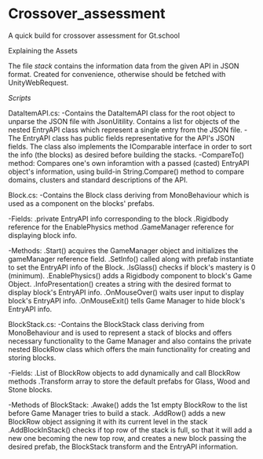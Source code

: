 # Crossover_assessment
A quick build for crossover assessment for Gt.school

Explaining the Assets

The file *stack* contains the information data from the given API in JSON format. Created for convenience, otherwise should be fetched with UnityWebRequest. 

*Scripts*

DataItemAPI.cs:
-Contains the DataItemAPI class for the root object to unparse the JSON file with JsonUitility. Contains a list for objects of the nested EntryAPI class which represent a single entry from the JSON file.
-The EntryAPI class has public fields representative for the API's JSON fields. The class also implements the IComparable interface in order to sort the info (the blocks) as desired before building the stacks.
-CompareTo() method: Compares one's own inforamtion with a passed (casted) EntryAPI object's information, using build-in String.Compare() method to compare domains, clusters and standard descriptions of the API. 


Block.cs:
-Contains the Block class deriving from MonoBehaviour which is used as a component on the blocks' prefabs.

-Fields:
.private EntryAPI info corresponding to the block
.Rigidbody reference for the EnablePhysics method
.GameManager reference for displaying block info.

-Methods:
.Start() acquires the GameManager object and initializes the gameManager reference field.
.SetInfo() called along with prefab instantiate to set the EntryAPI info of the Block.
.IsGlass() checks if block's mastery is 0 (minimum).
.EnablePhysics() adds a Rigidbody component to block's Game Object.
.InfoPresentation() creates a string with the desired format to display block's EntryAPI info.
.OnMouseOver() waits user input to display block's EntryAPI info.
.OnMouseExit() tells Game Manager to hide block's EntryAPI info.

BlockStack.cs:
-Contains the BlockStack class deriving from MonoBehaviour and is used to represent a stack of blocks and offers necessary functionality to the Game Manager and also contains the private nested BlockRow class which offers the main functionality for creating and storing blocks.

-Fields:
.List of BlockRow objects to add dynamically and call BlockRow methods
.Transform array to store the default prefabs for Glass, Wood and Stone blocks.

-Methods of BlockStack:
.Awake() adds the 1st empty BlockRow to the list before Game Manager tries to build a stack.
.AddRow() adds a new BlockRow object assigning it with its current level in the stack
.AddBlockInStack() checks if top row of the stack is full, so that it will add a new one becoming the new top row, and creates a new block passing the desired prefab, the BlockStack transform and the EntryAPI information.
